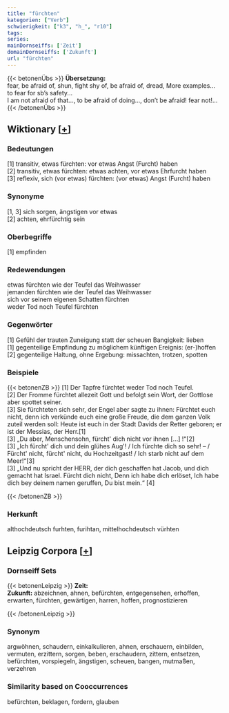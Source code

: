 ```yaml
---
title: "fürchten"
kategorien: ["Verb"]
schwierigkeit: ["k3", "h_", "r10"]
tags:
series:
mainDornseiffs: ['Zeit']
domainDornseiffs: ['Zukunft']
url: "fürchten"
---
```


{{< betonenÜbs >}}
**Übersetzung:**  
fear, be afraid of, shun, fight shy of, be afraid  of, dread, More examples...  
to fear for sb’s safety...  
I am not afraid of that..., to be afraid of doing..., don’t be afraid! fear not!...  
{{< /betonenÜbs >}}

## Wiktionary [[+](https://de.wiktionary.org/wiki/fürchten)]

### Bedeutungen
[1] transitiv, etwas fürchten: vor etwas Angst (Furcht) haben  
[2] transitiv, etwas fürchten: etwas achten, vor etwas Ehrfurcht haben  
[3] reflexiv, sich (vor etwas) fürchten: (vor etwas) Angst (Furcht) haben  

### Synonyme
[1, 3] sich sorgen, ängstigen vor etwas  
[2] achten, ehrfürchtig sein  

### Oberbegriffe
[1] empfinden  

### Redewendungen
etwas fürchten wie der Teufel das Weihwasser  
jemanden fürchten wie der Teufel das Weihwasser  
sich vor seinem eigenen Schatten fürchten  
weder Tod noch Teufel fürchten  

### Gegenwörter
[1] Gefühl der trauten Zuneigung statt der scheuen Bangigkeit: lieben  
[1] gegenteilige Empfindung zu möglichem künftigen Ereignis: (er-)hoffen  
[2] gegenteilige Haltung, ohne Ergebung: missachten, trotzen, spotten  

### Beispiele
{{< betonenZB >}}
[1] Der Tapfre fürchtet weder Tod noch Teufel.  
[2] Der Fromme fürchtet allezeit Gott und befolgt sein Wort, der Gottlose aber spottet seiner.  
[3] Sie fürchteten sich sehr, der Engel aber sagte zu ihnen: Fürchtet euch nicht, denn ich verkünde euch eine große Freude, die dem ganzen Volk zuteil werden soll: Heute ist euch in der Stadt Davids der Retter geboren; er ist der Messias, der Herr.[1]  
[3] „Du aber, Menschensohn, fürcht' dich nicht vor ihnen […] !“[2]  
[3] „Ich fürcht' dich und dein glühes Aug'! / Ich fürchte dich so sehr! – / Fürcht' nicht, fürcht' nicht, du Hochzeitgast! / Ich starb nicht auf dem Meer!“[3]  
[3] „Und nu spricht der HERR, der dich geschaffen hat Jacob, und dich gemacht hat Israel. Fürcht dich nicht, Denn ich habe dich erlöset, Ich habe dich bey deinem namen geruffen, Du bist mein.“ [4]  

{{< /betonenZB >}}
### Herkunft
althochdeutsch furhten, furihtan, mittelhochdeutsch vürhten  


## Leipzig Corpora [[+](https://corpora.uni-leipzig.de/en/res?word=fürchten&corpusId=deu_newscrawl-public_2018)]

### Dornseiff Sets
{{< betonenLeipzig >}}
**Zeit:**  
**Zukunft:** abzeichnen, ahnen, befürchten, entgegensehen, erhoffen, erwarten, fürchten, gewärtigen, harren, hoffen, prognostizieren  

{{< /betonenLeipzig >}}

### Synonym
argwöhnen, schaudern, einkalkulieren, ahnen, erschauern, einbilden, vermuten, erzittern, sorgen, beben, erschaudern, zittern, entsetzen, befürchten, vorspiegeln, ängstigen, scheuen, bangen, mutmaßen, verzehren


### Similarity based on Cooccurrences
befürchten, beklagen, fordern, glauben

